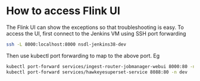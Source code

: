 # How to access Flink UI

The Flink UI can show the exceptions so that troubleshooting is easy. To access the UI, first connect to the Jenkins VM using SSH port forwarding

```bash
ssh -L 8000:localhost:8000 nsdl-jenkins38-dev
```

Then use kubectl port forwarding to map to the above port. Eg

```bash
kubectl port-forward services/ingest-router-jobmanager-webui 8000:80 -n flink-dev
kubectl port-forward services/hawkeyesuperset-service 8088:80 -n dev
```
